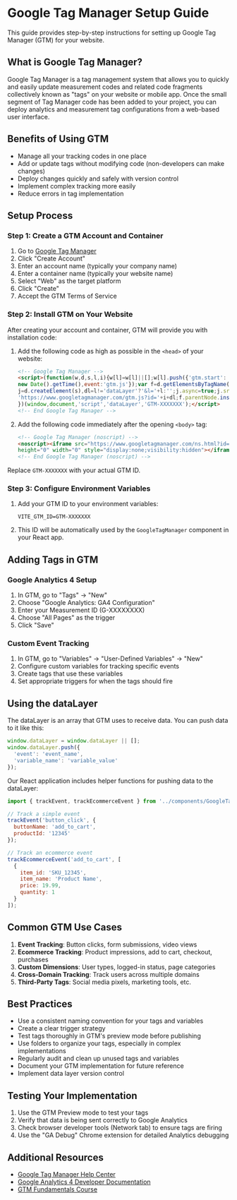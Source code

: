 # Google Tag Manager Setup Guide

This guide provides step-by-step instructions for setting up Google Tag Manager (GTM) for your website.

## What is Google Tag Manager?

Google Tag Manager is a tag management system that allows you to quickly and easily update measurement codes and related code fragments collectively known as "tags" on your website or mobile app. Once the small segment of Tag Manager code has been added to your project, you can deploy analytics and measurement tag configurations from a web-based user interface.

## Benefits of Using GTM

- Manage all your tracking codes in one place
- Add or update tags without modifying code (non-developers can make changes)
- Deploy changes quickly and safely with version control
- Implement complex tracking more easily
- Reduce errors in tag implementation

## Setup Process

### Step 1: Create a GTM Account and Container

1. Go to [Google Tag Manager](https://tagmanager.google.com/)
2. Click "Create Account"
3. Enter an account name (typically your company name)
4. Enter a container name (typically your website name)
5. Select "Web" as the target platform
6. Click "Create"
7. Accept the GTM Terms of Service

### Step 2: Install GTM on Your Website

After creating your account and container, GTM will provide you with installation code:

1. Add the following code as high as possible in the `<head>` of your website:
   ```html
   <!-- Google Tag Manager -->
   <script>(function(w,d,s,l,i){w[l]=w[l]||[];w[l].push({'gtm.start':
   new Date().getTime(),event:'gtm.js'});var f=d.getElementsByTagName(s)[0],
   j=d.createElement(s),dl=l!='dataLayer'?'&l='+l:'';j.async=true;j.src=
   'https://www.googletagmanager.com/gtm.js?id='+i+dl;f.parentNode.insertBefore(j,f);
   })(window,document,'script','dataLayer','GTM-XXXXXXX');</script>
   <!-- End Google Tag Manager -->
   ```

2. Add the following code immediately after the opening `<body>` tag:
   ```html
   <!-- Google Tag Manager (noscript) -->
   <noscript><iframe src="https://www.googletagmanager.com/ns.html?id=GTM-XXXXXXX"
   height="0" width="0" style="display:none;visibility:hidden"></iframe></noscript>
   <!-- End Google Tag Manager (noscript) -->
   ```

Replace `GTM-XXXXXXX` with your actual GTM ID.

### Step 3: Configure Environment Variables

1. Add your GTM ID to your environment variables:
   ```
   VITE_GTM_ID=GTM-XXXXXXX
   ```

2. This ID will be automatically used by the `GoogleTagManager` component in your React app.

## Adding Tags in GTM

### Google Analytics 4 Setup

1. In GTM, go to "Tags" → "New"
2. Choose "Google Analytics: GA4 Configuration"
3. Enter your Measurement ID (G-XXXXXXXX)
4. Choose "All Pages" as the trigger
5. Click "Save"

### Custom Event Tracking

1. In GTM, go to "Variables" → "User-Defined Variables" → "New"
2. Configure custom variables for tracking specific events
3. Create tags that use these variables
4. Set appropriate triggers for when the tags should fire

## Using the dataLayer

The dataLayer is an array that GTM uses to receive data. You can push data to it like this:

```js
window.dataLayer = window.dataLayer || [];
window.dataLayer.push({
  'event': 'event_name',
  'variable_name': 'variable_value'
});
```

Our React application includes helper functions for pushing data to the dataLayer:

```jsx
import { trackEvent, trackEcommerceEvent } from '../components/GoogleTagManager';

// Track a simple event
trackEvent('button_click', {
  buttonName: 'add_to_cart',
  productId: '12345'
});

// Track an ecommerce event
trackEcommerceEvent('add_to_cart', [
  {
    item_id: 'SKU_12345',
    item_name: 'Product Name',
    price: 19.99,
    quantity: 1
  }
]);
```

## Common GTM Use Cases

1. **Event Tracking**: Button clicks, form submissions, video views
2. **Ecommerce Tracking**: Product impressions, add to cart, checkout, purchases
3. **Custom Dimensions**: User types, logged-in status, page categories
4. **Cross-Domain Tracking**: Track users across multiple domains
5. **Third-Party Tags**: Social media pixels, marketing tools, etc.

## Best Practices

- Use a consistent naming convention for your tags and variables
- Create a clear trigger strategy
- Test tags thoroughly in GTM's preview mode before publishing
- Use folders to organize your tags, especially in complex implementations
- Regularly audit and clean up unused tags and variables
- Document your GTM implementation for future reference
- Implement data layer version control

## Testing Your Implementation

1. Use the GTM Preview mode to test your tags
2. Verify that data is being sent correctly to Google Analytics
3. Check browser developer tools (Network tab) to ensure tags are firing
4. Use the "GA Debug" Chrome extension for detailed Analytics debugging

## Additional Resources

- [Google Tag Manager Help Center](https://support.google.com/tagmanager/)
- [Google Analytics 4 Developer Documentation](https://developers.google.com/analytics)
- [GTM Fundamentals Course](https://analytics.google.com/analytics/academy/)
